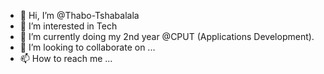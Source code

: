 - 👋 Hi, I’m @Thabo-Tshabalala
- 👀 I’m interested in Tech
- 🌱 I’m currently doing my 2nd year @CPUT (Applications Development).
- 💞️ I’m looking to collaborate on ...
- 📫 How to reach me ...

<!---
Thabo-Tshabalala/Thabo-Tshabalala is a ✨ special ✨ repository because its `README.md` (this file) appears on your GitHub profile.
You can click the Preview link to take a look at your changes.
--->
